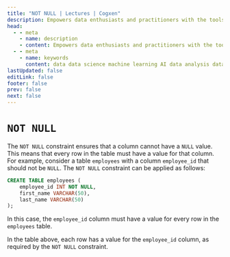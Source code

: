 ```yaml
---
title: "NOT NULL | Lectures | Cogxen"
description: Empowers data enthusiasts and practitioners with the tools and knowledge to unlock the potential of data.
head:
  - - meta
    - name: description
    - content: Empowers data enthusiasts and practitioners with the tools and knowledge to unlock the potential of data.
  - - meta
    - name: keywords
      content: data data science machine learning AI data analysis data-driven data enthusiasts data practitioners
lastUpdated: false
editLink: false
footer: false
prev: false
next: false
---
```


# `NOT NULL`

The `NOT NULL` constraint ensures that a column cannot have a `NULL` value. This means that every row in the table must have a value for that column. For example, consider a table `employees` with a column `employee_id` that should not be `NULL`. The `NOT NULL` constraint can be applied as follows:

```sql
CREATE TABLE employees (
    employee_id INT NOT NULL,
    first_name VARCHAR(50),
    last_name VARCHAR(50)
);
```

In this case, the `employee_id` column must have a value for every row in the `employees` table.

<ImageCard
img_url="https://i.imgur.com/1GexegJ.png"
caption="NOT NULL"
:bordered="true"
/>

In the table above, each row has a value for the `employee_id` column, as required by the `NOT NULL` constraint.

